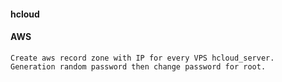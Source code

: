 
#### hcloud
#### AWS

```
Create aws record zone with IP for every VPS hcloud_server.
Generation random password then change password for root.

```
